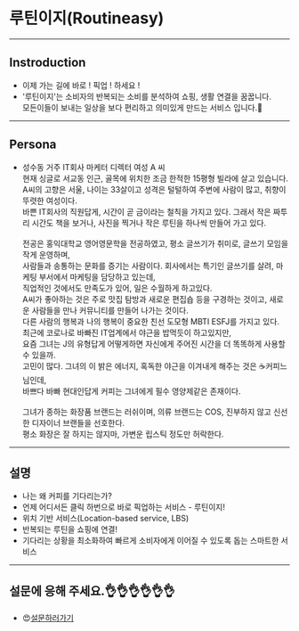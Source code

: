 # 루틴이지(Routineasy)

***
## Instroduction
 - 이제 가는 길에 바로 ! 픽업 ! 하세요 !
 - '루틴이지'는 소비자의 반복되는 소비를 분석하여 쇼핑, 생활 연결을 꿈꿉니다.<br>모든이들이 보내는 일상을 보다 편리하고 의미있게 만드는 서비스 입니다.🤭

***
## Persona
- 성수동 거주 IT회사 마케터 디렉터 여성 A 씨<br>현재 싱글로 서교동 인근, 골목에 위치한 조금 한적한 15평형 빌라에 살고 있습니다.<br> A씨의 고향은 서울, 나이는 33살이고 성격은 털털하여 주변에 사람이 많고, 취향이 뚜렷한 여성이다.<br>바쁜 IT회사의 직원답게, 시간이 곧 금이라는 철칙을 가지고 있다. 그래서 작은 짜투리 시간도 책을 보거나, 사진을 찍거나 작은 루틴을 하나씩 만들어 가고 있다.<br><br> 전공은 홍익대학교 영어영문학을 전공하였고, 평소 글쓰기가 취미로, 글쓰기 모임을 작게 운영하며,<br>사람들과 송통하는 문화를 증기는 사람이다. 회사에서는 특기인 글쓰기를 살려, 마케팅 부서에서 마케팅을 담당하고 있는데,<br>직업적인 것에서도 만족도가 있어, 일은 수월하게 하고있다.<br>A씨가 좋아하는 것은 주로 맛집 탐방과 새로운 편집숍 등을 구경하는 것이고, 새로운 사람들을 만나 커뮤니티를 만들어 나가는 것이다.<br>다른 사람의 행복과 나의 행복이 중요한 친선 도모형 MBTI ESFJ를 가지고 있다.<br>최근에 코로나로 바빠진 IT업계에서 야근을 밥먹듯이 하고있지만,<br>요즘 그녀는 J의 유형답게 어떻게하면 자신에게 주어진 시간을 더 똑똑하게 사용할 수 있을까.<br>고민이 많다. 그녀의 이 밝은 에너지, 혹독한 야근을 이겨내게 해주는 것은 ☕️커피느님인데,<br>바쁘다 바빠 현대인답게 커피는 그녀에게 필수 영양제같은 존재이다.<br><br>그녀가 종하는 화장품 브랜드는 러쉬이며, 의류 브랜드는 COS, 진부하지 않고 신선한 디자이너 브랜들을 선호한다.<br>평소 화장은 잘 하지는 않지마, 가변운 립스틱 정도만 허락한다.

***
## 설명
 - 나는 왜 커피를 기다리는가?
 - 언제 어디서든 클릭 하번으로 바로 픽업하는 서비스 - 루틴이지!
 - 위치 기반 서비스(Location-based service, LBS)
 - 반복되는 루틴을 쇼핑에 연결!
 - 기다리는 상황을 최소화하여 빠르게 소비자에게 이어질 수 있도록 돕는 스마트한 서비스

***
## 설문에 응해 주세요.👌👌👌👌👌👌
- 😍[설문하러가기](https://docs.google.com/forms/d/e/1FAIpQLSdRT5YC-qo-WtTrkbKU9BaziPDPCmzk2ZdAZRuVPajcIXkCIg/viewform)
